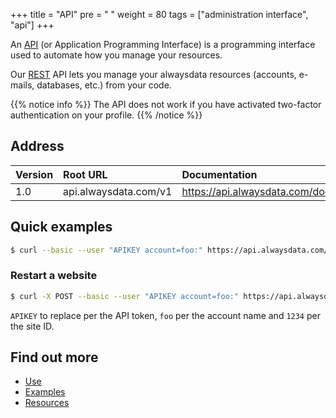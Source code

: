 +++
title = "API"
pre = "<i class='fas fa-fw fa-plug'></i> "
weight = 80
tags = ["administration interface", "api"]
+++

An [API](https://en.wikipedia.org/wiki/Application_programming_interface) (or Application Programming Interface) is a programming interface used to automate how you manage your resources.

Our [REST](https://en.wikipedia.org/wiki/Representational_state_transfer) API lets you manage your alwaysdata resources (accounts, e-mails, databases, etc.) from your code.

{{% notice info %}}
The API does not work if you have activated two-factor authentication on your profile.
{{% /notice %}}

## Address

|Version|Root URL|Documentation|
|:---|:---|:---|
|1.0|api.alwaysdata.com/v1|https://api.alwaysdata.com/doc/|

## Quick examples

```sh
$ curl --basic --user "APIKEY account=foo:" https://api.alwaysdata.com/v1/mailbox/
```

### Restart a website

```sh
$ curl -X POST --basic --user "APIKEY account=foo:" https://api.alwaysdata.com/v1/site/1234/restart/
```

`APIKEY` to replace per the API token, `foo` per the account name and `1234` per the site ID.

## Find out more

- [Use](api/usage)
- [Examples](examples)
- [Resources](api/resources)
